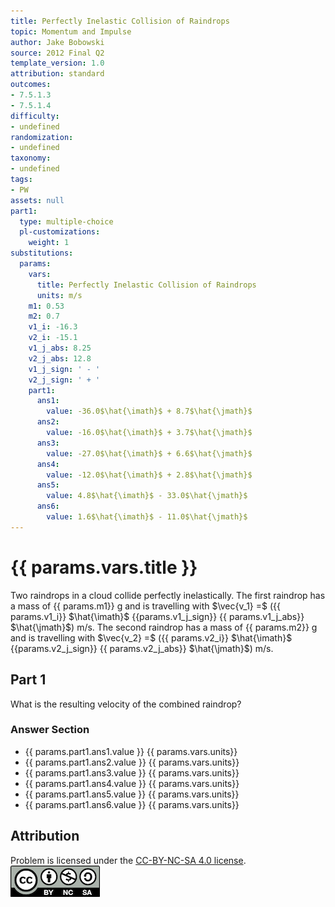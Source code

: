 ```yaml
---
title: Perfectly Inelastic Collision of Raindrops
topic: Momentum and Impulse
author: Jake Bobowski
source: 2012 Final Q2
template_version: 1.0
attribution: standard
outcomes:
- 7.5.1.3
- 7.5.1.4
difficulty:
- undefined
randomization:
- undefined
taxonomy:
- undefined
tags:
- PW
assets: null
part1:
  type: multiple-choice
  pl-customizations:
    weight: 1
substitutions:
  params:
    vars:
      title: Perfectly Inelastic Collision of Raindrops
      units: m/s
    m1: 0.53
    m2: 0.7
    v1_i: -16.3
    v2_i: -15.1
    v1_j_abs: 8.25
    v2_j_abs: 12.8
    v1_j_sign: ' - '
    v2_j_sign: ' + '
    part1:
      ans1:
        value: -36.0$\hat{\imath}$ + 8.7$\hat{\jmath}$
      ans2:
        value: -16.0$\hat{\imath}$ + 3.7$\hat{\jmath}$
      ans3:
        value: -27.0$\hat{\imath}$ + 6.6$\hat{\jmath}$
      ans4:
        value: -12.0$\hat{\imath}$ + 2.8$\hat{\jmath}$
      ans5:
        value: 4.8$\hat{\imath}$ - 33.0$\hat{\jmath}$
      ans6:
        value: 1.6$\hat{\imath}$ - 11.0$\hat{\jmath}$
---
```

# {{ params.vars.title }}
Two raindrops in a cloud collide perfectly inelastically. The first raindrop has a mass of {{ params.m1}} g and is travelling with $\vec{v_1} =$ ({{ params.v1_i}} $\hat{\imath}$ {{params.v1_j_sign}} {{ params.v1_j_abs}} $\hat{\jmath}$) m/s.
The second raindrop has a mass of {{ params.m2}} g and is travelling with $\vec{v_2} =$ ({{ params.v2_i}} $\hat{\imath}$ {{params.v2_j_sign}} {{ params.v2_j_abs}} $\hat{\jmath}$) m/s.

## Part 1

What is the resulting velocity of the combined raindrop?

### Answer Section

- {{ params.part1.ans1.value }} {{ params.vars.units}}
- {{ params.part1.ans2.value }} {{ params.vars.units}}
- {{ params.part1.ans3.value }} {{ params.vars.units}}
- {{ params.part1.ans4.value }} {{ params.vars.units}}
- {{ params.part1.ans5.value }} {{ params.vars.units}}
- {{ params.part1.ans6.value }} {{ params.vars.units}}

## Attribution

Problem is licensed under the [CC-BY-NC-SA 4.0 license](https://creativecommons.org/licenses/by-nc-sa/4.0/).<br> ![The Creative Commons 4.0 license requiring attribution-BY, non-commercial-NC, and share-alike-SA license.](https://raw.githubusercontent.com/firasm/bits/master/by-nc-sa.png)